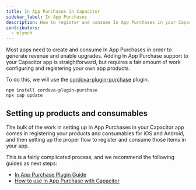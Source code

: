```yaml
---
title: In App Purchases in Capacitor
sidebar_label: In App Purchases
description: How to register and consume In App Purchases in your Capacitor app or game
contributors:
  - mlynch
---
```


Most apps need to create and consume In App Purchases in order to generate revenue and enable upgrades. Adding In App Purchase support to your Capacitor app is straightforward, but requires a fair amount of work configuring and registering your own app products.

To do this, we will use the [cordova-plugin-purchase](https://github.com/j3k0/cordova-plugin-purchase) plugin.

```shell
npm install cordova-plugin-purchase
npx cap update
```

## Setting up products and consumables

The bulk of the work in setting up In App Purchases in your Capacitor app comes in registering your products and consumables for iOS and Android, and then setting up the proper flow to register and consume those items in your app.

This is a fairly complicated process, and we recommend the following guides as next steps:

- [In App Purchase Plugin Guide](https://purchase.cordova.fovea.cc/)
- [How to use In App Purchase with Capacitor](https://devdactic.com/ionic-in-app-purchase-capacitor/)
